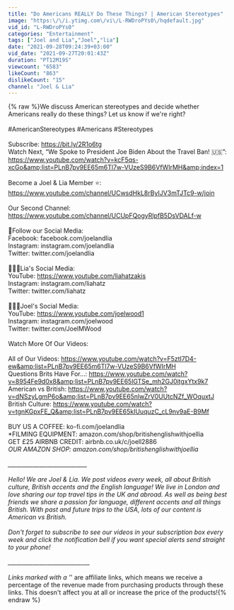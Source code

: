 ```yaml
---
title: "Do Americans REALLY Do These Things? | American Stereotypes"
image: "https:\/\/i.ytimg.com\/vi\/L-RWDroPYs0\/hqdefault.jpg"
vid_id: "L-RWDroPYs0"
categories: "Entertainment"
tags: ["Joel and Lia","Joel","lia"]
date: "2021-09-28T09:24:39+03:00"
vid_date: "2021-09-27T20:01:43Z"
duration: "PT12M19S"
viewcount: "6583"
likeCount: "863"
dislikeCount: "15"
channel: "Joel & Lia"
---
```

{% raw %}We discuss American stereotypes and decide whether Americans really do these things? Let us know if we're right?<br /><br />#AmericanStereotypes #Americans #Stereotypes<br /><br />Subscribe: <a rel="nofollow" target="blank" href="https://bit.ly/2R1o6tg">https://bit.ly/2R1o6tg</a><br />Watch Next, “We Spoke to President Joe Biden About the Travel Ban! 🇺🇸”: <a rel="nofollow" target="blank" href="https://www.youtube.com/watch?v=kcF5qs-xcGo&amp;list=PLnB7pv9EE65m6Tl7w-VUzeS9B6VfWIrMH&amp;index=1">https://www.youtube.com/watch?v=kcF5qs-xcGo&amp;list=PLnB7pv9EE65m6Tl7w-VUzeS9B6VfWIrMH&amp;index=1</a><br /><br />Become a Joel &amp; Lia Member ⭐️: <a rel="nofollow" target="blank" href="https://www.youtube.com/channel/UCwsdHkL8rByIJV3mTJTc9-w/join">https://www.youtube.com/channel/UCwsdHkL8rByIJV3mTJTc9-w/join</a><br /><br />Our Second Channel: <a rel="nofollow" target="blank" href="https://www.youtube.com/channel/UCUpFQogyRlpfB5DsVDALf-w">https://www.youtube.com/channel/UCUpFQogyRlpfB5DsVDALf-w</a><br /><br />👫Follow our Social Media:<br />Facebook: facebook.com/joelandlia<br />Instagram: instagram.com/joelandlia<br />Twitter: twitter.com/joelandlia<br /><br />🙋🏻‍♀️Lia's Social Media:<br />YouTube: <a rel="nofollow" target="blank" href="https://www.youtube.com/liahatzakis">https://www.youtube.com/liahatzakis</a><br />Instagram: instagram.com/liahatz<br />Twitter: twitter.com/liahatz  <br /><br />🙋🏻‍♂️Joel's Social Media:<br />YouTube: <a rel="nofollow" target="blank" href="https://www.youtube.com/joelwood1">https://www.youtube.com/joelwood1</a><br />Instagram: instagram.com/joelwood<br />Twitter: twitter.com/JoelMWood <br /><br />Watch More Of Our Videos:<br /><br />All of Our Videos: <a rel="nofollow" target="blank" href="https://www.youtube.com/watch?v=F5ztI7D4-ew&amp;list=PLnB7pv9EE65m6Tl7w-VUzeS9B6VfWIrMH">https://www.youtube.com/watch?v=F5ztI7D4-ew&amp;list=PLnB7pv9EE65m6Tl7w-VUzeS9B6VfWIrMH</a><br />Questions Brits Have For...: <a rel="nofollow" target="blank" href="https://www.youtube.com/watch?v=8954Fe9d0x8&amp;list=PLnB7pv9EE65lGTSe_mh2GJ0itgxYtx9k7">https://www.youtube.com/watch?v=8954Fe9d0x8&amp;list=PLnB7pv9EE65lGTSe_mh2GJ0itgxYtx9k7</a><br />American vs British: <a rel="nofollow" target="blank" href="https://www.youtube.com/watch?v=dNSzyLgmP6o&amp;list=PLnB7pv9EE65nlwZrV0UUtcNZf_WOquxtJ">https://www.youtube.com/watch?v=dNSzyLgmP6o&amp;list=PLnB7pv9EE65nlwZrV0UUtcNZf_WOquxtJ</a><br />British Culture: <a rel="nofollow" target="blank" href="https://www.youtube.com/watch?v=tgnKGpxFE_Q&amp;list=PLnB7pv9EE65kIUuquzC_cL9nv9aE-B9Mf">https://www.youtube.com/watch?v=tgnKGpxFE_Q&amp;list=PLnB7pv9EE65kIUuquzC_cL9nv9aE-B9Mf</a><br /><br />BUY US A COFFEE: ko-fi.com/joelandlia<br />*FILMING EQUIPMENT: amazon.com/shop/britishenglishwithjoellia<br />GET £25 AIRBNB CREDIT: airbnb.co.uk/c/joell2886<br />*OUR AMAZON SHOP: amazon.com/shop/britishenglishwithjoellia<br /><br />____________________________<br /><br />Hello! We are Joel &amp; Lia. We post videos every week, all about British culture, British accents and the English language! We live in London and love sharing our top travel tips in the UK and abroad. As well as being best friends we share a passion for language, different accents and all things British. With past and future trips to the USA, lots of our content is American vs British. <br /><br />Don't forget to subscribe to see our videos in your subscription box every week and click the notification bell if you want special alerts send straight to your phone!<br /><br />_____________________________<br /><br />Links marked with a '*' are affiliate links, which means we receive a percentage of the revenue made from purchasing products through these links. This doesn't affect you at all or increase the price of the products!{% endraw %}
